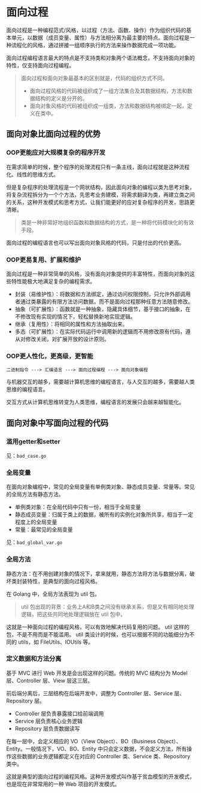 # 面向过程

面向过程是一种编程范式/风格，以过程（方法、函数、操作）作为组织代码的基本单元，以数据（成员变量、属性）与方法相分离为最主要的特点。面向过程是一种流程化的风格，通过拼接一组顺序执行的方法来操作数据完成一项功能。

面向过程编程语言最大的特点是不支持类和对象两个语法概念，不支持面向对象的特性，仅支持面向过程编程。

> 面向过程和面向对象最基本的区别就是，代码的组织方式不同。
> - 面向过程风格的代码被组织成了一组方法集合及其数据结构，方法和数据结构的定义是分开的。
> - 面向对象风格的代码被组织成一组类，方法和数据结构被绑定一起，定义在类中。

## 面向对象比面向过程的优势

### OOP更能应对大规模复杂的程序开发

在需求简单的时候，整个程序的处理流程只有一条主线，面向过程就是这种流程化、线性的思维方式。

但是复杂程序的处理流程是一个网状结构，因此面向对象的编程以类为思考对象，将复杂流程拆分为一个个方法，先思考业务建模，将需求翻译为类，再建立类之间的关系，这种开发模式和思考方式，让我们能更好的应对复杂程序的开发，思路更清晰。

> 类是一种非常好地组织函数和数据结构的方式，是一种将代码模块化的有效手段。

面向过程的编程语言也可以写出面向对象风格的代码，只是付出的代价更高。

### OOP更易复用、扩展和维护

面向过程是一种非常简单的风格，没有面向对象提供的丰富特性，而面向对象的这些特性能极大地满足复杂的编程需求。

- 封装（易维护性）：将数据和方法绑定，通过访问权限控制，只允许外部调用者通过类暴露的有限方法访问数据，而不是面向过程那种任意方法随意修改。
- 抽象（可扩展性）：函数就是一种抽象，隐藏具体细节，基于接口的抽象，在不修改现有实现的情况下，轻松替换新地实现逻辑。
- 继承（复用性）：将相同的属性和方法抽取出来。
- 多态（可扩展性）：在实际代码运行中调用新的逻辑而不用修改原有代码，遵从对修改关闭，对扩展开放的设计原则。

### OOP更人性化，更高级，更智能

```shell
二进制指令 ---> 汇编语言 ---> 面向过程编程 ---> 面向对象编程
```
与机器交互的越多，需要越计算机思维的编程语言，与人交互的越多，需要越人类思维的编程语言。

交互方式从计算机思维转变为人类思维，编程语言的发展只会越来越智能化。

## 面向对象中写面向过程的代码

### 滥用getter和setter

见：`bad_case.go`

### 全局变量

在面向对象编程中，常见的全局变量有单例类对象、静态成员变量、常量等。常见的全局方法有静态方法。

- 单例类对象：在全局代码中只有一份，相当于全局变量
- 静态成员变量：归属于类上的数据，被所有的实例化对象所共享，相当于一定程度上的全局变量
- 常量：最常见的全局变量

见：`bad_global_var.go`

### 全局方法

静态方法：在不用创建对象的情况下，拿来就用，静态方法将方法与数据分离，破坏类封装特性，是典型的面向过程风格。

在 Golang 中，全局方法表现为 util 包。

> util 包出现的背景：业务上A和B类之间没有继承关系，但是又有相同地处理逻辑，把这些共同地处理逻辑放在 util 包中。

这就是一种面向过程的编程风格，可以有效地解决代码复用的问题。 util 这样的包，不是不用而是不能滥用。 util 类设计的时候，也可以根据不同的功能细分为不同的 utils，如 FileUtils、IOUtils 等。

### 定义数据和方法分离

基于 MVC 进行 Web 开发是会出现这样的问题。传统的 MVC 结构分为 Model 层、Controller 层、View 层这三层。

前后端分离后，三层结构在后端开发中，调整为 Controller 层、Service 层、Repository 层。

- Controller 层负责暴露接口给前端调用
- Service 层负责核心业务逻辑
- Repository 层负责数据读写

在每一层中，会定义相应的 VO（View Object）、BO（Business Object）、Entity。一般情况下，VO、BO、Entity 中只会定义数据，不会定义方法，所有操作这些数据的业务逻辑都定义在对应的 Controller 类、Service 类、Repository 类中。

这就是典型的面向过程的编程风格。这种开发模式叫作基于贫血模型的开发模式，也是现在非常常用的一种 Web 项目的开发模式。